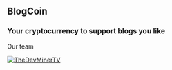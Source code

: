 ## BlogCoin

### Your cryptocurrency to support blogs you like

Our team

[![TheDevMinerTV](https://avatars3.githubusercontent.com/u/29845135?s=460&v=4)](https://github.com/TheDevMinerTV)
